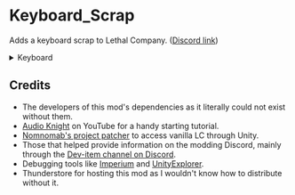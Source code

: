 
# Keyboard_Scrap
Adds a keyboard scrap to Lethal Company. ([Discord link](https://discord.com/channels/1168655651455639582/1245084720614604873))


<details>
<summary>Keyboard</summary>

> Weight: 1 <br>
> Max value: 80 <br>
> Min value: 15 <br>
![Keyboard](https://imgur.com/P9L4Waf.png)

</details>


## Credits

- The developers of this mod's dependencies as it literally could not exist without them.
- [Audio Knight](https://www.youtube.com/@knightofaudio) on YouTube for a handy starting tutorial.
- [Nomnomab's project patcher](https://github.com/nomnomab/lc-project-patcher) to access vanilla LC through Unity.
- Those that helped provide information on the modding Discord, mainly through the [Dev-item channel on Discord](https://discord.com/channels/1168655651455639582/1193461151636398080).
- Debugging tools like [Imperium](https://thunderstore.io/c/lethal-company/p/giosuel/Imperium/) and [UnityExplorer](https://thunderstore.io/c/lethal-company/p/LethalCompanyModding/Yukieji_UnityExplorer/).
- Thunderstore for hosting this mod as I wouldn't know how to distribute without it.